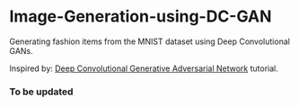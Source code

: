 # Image-Generation-using-DC-GAN
Generating fashion items from the MNIST dataset using Deep Convolutional GANs.

Inspired by: [Deep Convolutional Generative Adversarial Network](https://www.tensorflow.org/tutorials/generative/dcgan) tutorial.

### To be updated
